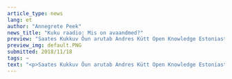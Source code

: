 ```yaml
---
article_type: news
lang: et
author: "Annegrete Peek"
news_title: "Kuku raadio: Mis on avaandmed?"
preview: "Saates Kukkuv Õun arutab Andres Kütt Open Knowledge Estoniast avaandmete olemusest."
preview_img: default.PNG
submitted: 2018/11/18
tags: ~
text: "<p>Saates Kukkuv Õun arutab Andres Kütt Open Knowledge Estoniast avaandmete olemusest.</p><p><a href=\"http://podcast.kuku.postimees.ee/podcast/kukkuv-oun-2018-11-18/\" target=\"_blank\">Kuula siit.</a></p>"
---
```

